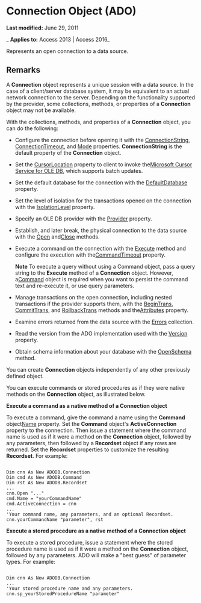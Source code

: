 
# Connection Object (ADO)

 **Last modified:** June 29, 2011

 _ **Applies to:** Access 2013 | Access 2016_



Represents an open connection to a data source.

## Remarks

A  **Connection** object represents a unique session with a data source. In the case of a client/server database system, it may be equivalent to an actual network connection to the server. Depending on the functionality supported by the provider, some collections, methods, or properties of a **Connection** object may not be available.

With the collections, methods, and properties of a  **Connection** object, you can do the following:


- Configure the connection before opening it with the [ConnectionString](c67a7daf-258f-d99d-6475-a4aa98d1e99d.md), [ConnectionTimeout](efc39fd8-afce-5ac0-2fff-cbb55c1a444d.md), and [Mode](62086f4f-8624-16c4-dae1-a17475d1864d.md) properties. **ConnectionString** is the default property of the **Connection** object.
    
- Set the [CursorLocation](8a048bd4-ae25-a555-1c07-14364b7e6560.md) property to client to invoke the[Microsoft Cursor Service for OLE DB](6818fc05-9c9f-9b67-07d2-e622c93133c2.md), which supports batch updates.
    
- Set the default database for the connection with the [DefaultDatabase](a35c5631-f9d9-e51f-950b-e52169830d94.md) property.
    
- Set the level of isolation for the transactions opened on the connection with the [IsolationLevel](19461be5-c94b-4b61-ce08-7abdf702c3dc.md) property.
    
- Specify an OLE DB provider with the [Provider](1b795f51-93d7-431c-b1fe-0db95f69a56a.md) property.
    
- Establish, and later break, the physical connection to the data source with the [Open](1adaa17d-dfe1-22e0-3415-720516d138f8.md) and[Close](26a7cced-ebeb-70be-f5de-96a35711bc37.md) methods.
    
- Execute a command on the connection with the [Execute](http://msdn.microsoft.com/library/af190bd9-7167-df59-29ca-a9a86c4957fd%28Office.15%29.aspx) method and configure the execution with the[CommandTimeout](a0b6209c-9feb-08ae-002a-15d1d20734a8.md) property.
    
     **Note**  To execute a query without using a Command object, pass a query string to the  **Execute** method of a **Connection** object. However, a[Command](64f4ef03-f858-c004-b891-0c96d13a5e6e.md) object is required when you want to persist the command text and re-execute it, or use query parameters.
- Manage transactions on the open connection, including nested transactions if the provider supports them, with the [BeginTrans](9a0415f0-9424-8d1c-4779-92e932292d46.md), [CommitTrans](9a0415f0-9424-8d1c-4779-92e932292d46.md), and [RollbackTrans](9a0415f0-9424-8d1c-4779-92e932292d46.md) methods and the[Attributes](4cc1f036-606e-7d4b-d270-af374e9d99fa.md) property.
    
- Examine errors returned from the data source with the [Errors](76c234b8-7fec-11c5-275e-864d5d880ee7.md) collection.
    
- Read the version from the ADO implementation used with the [Version](61466895-0a6c-533c-bd93-0ab6af654f24.md) property.
    
- Obtain schema information about your database with the [OpenSchema](57771163-a14e-207a-2942-849acb79a9a1.md) method.
    
You can create  **Connection** objects independently of any other previously defined object.

You can execute commands or stored procedures as if they were native methods on the  **Connection** object, as illustrated below.

 **Execute a command as a native method of a Connection object**

To execute a command, give the command a name using the  **Command** object[Name](4b19bd08-ac3c-86f0-471d-06a37a0d4f89.md) property. Set the **Command** object's **ActiveConnection** property to the connection. Then issue a statement where the command name is used as if it were a method on the **Connection** object, followed by any parameters, then followed by a **Recordset** object if any rows are returned. Set the **Recordset** properties to customize the resulting **Recordset**. For example:




```

Dim cnn As New ADODB.Connection
Dim cmd As New ADODB.Command
Dim rst As New ADODB.Recordset
...
cnn.Open "..."
cmd.Name = "yourCommandName"
cmd.ActiveConnection = cnn
...
'Your command name, any parameters, and an optional Recordset.
cnn.yourCommandName "parameter", rst
```

 **Execute a stored procedure as a native method of a Connection object**

To execute a stored procedure, issue a statement where the stored procedure name is used as if it were a method on the  **Connection** object, followed by any parameters. ADO will make a "best guess" of parameter types. For example:




```

Dim cnn As New ADODB.Connection
...
'Your stored procedure name and any parameters.
cnn.sp_yourStoredProcedureName "parameter"

```

